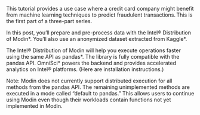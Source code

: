 This tutorial provides a use case where a credit card company might benefit from machine learning techniques to predict fraudulent transactions. This is the first part of a three-part series.

In this post, you’ll prepare and pre-process data with the Intel® Distribution of Modin*. You’ll also use an anonymized dataset extracted from Kaggle*.

The Intel® Distribution of Modin will help you execute operations faster using the same API as pandas*. The library is fully compatible with the pandas API. OmniSci* powers the backend and provides accelerated analytics on Intel® platforms. (Here are installation instructions.) 

Note: Modin does not currently support distributed execution for all methods from the pandas API. The remaining unimplemented methods are executed in a mode called “default to pandas.” This allows users to continue using Modin even though their workloads contain functions not yet implemented in Modin. 